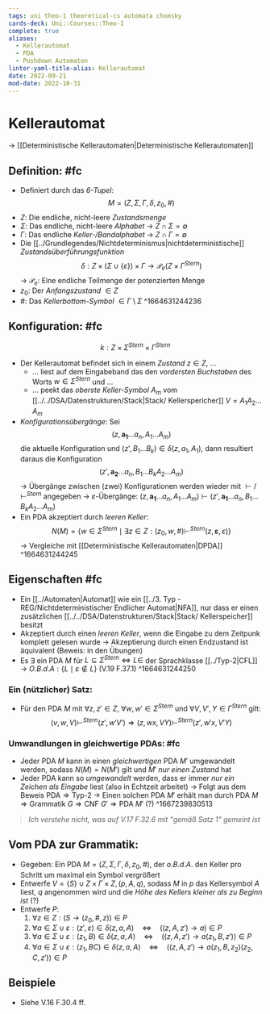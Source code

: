 ```yaml
---
tags: uni theo-1 theoretical-cs automata chomsky
cards-deck: Uni::Courses::Theo-I
complete: true
aliases:
  - Kellerautomat
  - PDA
  - Pushdown Automaton
linter-yaml-title-alias: Kellerautomat
date: 2022-09-21
mod-date: 2022-10-31
---
```


# Kellerautomat
-> [[Deterministische Kellerautomaten|Deterministische Kellerautomaten]]

## Definition: #fc
- Definiert durch das *6-Tupel*:
$$M=(Z,\Sigma,\Gamma,\delta,z_0,\#)$$
- $Z:$ Die endliche, nicht-leere *Zustandsmenge*
- $\Sigma:$ Das endliche, nicht-leere *Alphabet*
	-> $Z\cap\Sigma=\emptyset$
- $\Gamma:$ Das endliche *Keller-/Bandalphabet*
	-> $Z\cap\Gamma=\emptyset$
- Die [[../Grundlegendes/Nichtdeterminismus|nichtdeterministische]] *Zustandsüberführungsfunktion* $$\delta:Z\times(\Sigma\cup\{\varepsilon\})\times\Gamma\rightarrow\mathcal{P}_e(Z\times\Gamma^{Stern})$$
	-> $\mathcal{P}_e:$ Eine endliche Teilmenge der potenzierten Menge
- $z_0:$ Der *Anfangszustand* $\in Z$
- $\#:$ Das *Kellerbottom-Symbol* $\in\Gamma\setminus\Sigma$
^1664631244236

## Konfiguration: #fc
$$k:Z\times\Sigma^{Stern}\times\Gamma^{Stern}$$
- Der Kellerautomat befindet sich in einem *Zustand* $z\in Z,$ …
	- … liest auf dem Eingabeband das den *vordersten Buchstaben* des Worts $w\in\Sigma^{Stern}$ und …
	- … peekt das *oberste Keller-Symbol* $A_m$ vom [[../../DSA/Datenstrukturen/Stack|Stack/ Kellerspericher]] $V=A_1A_2\dots A_m$
- *Konfigurationsübergänge*: Sei $$(z,\textbf{a}_\textbf{1}\dots a_n,A_1\dots A_m)$$ die aktuelle Konfiguration und $(z',B_1\dots B_k)\in\delta(z,a_1,A_1),$ dann resultiert daraus die Konfiguration $$(z',\textbf{a}_\textbf{2}\dots a_n,B_1\dots B_kA_2\dots A_m)$$
	-> Übergänge zwischen (zwei) Konfigurationen werden wieder mit $\vdash/\vdash^{Stern}$ angegeben
	-> $\varepsilon$-Übergänge: $(z,\textbf{a}_\textbf{1}\dots a_n,A_1\dots A_m)\vdash(z',\textbf{a}_\textbf{1}\dots a_n,B_1\dots B_kA_2\dots A_m)$
- Ein PDA akzeptiert durch *leeren Keller*: $$N(M)=\{w\in\Sigma^{Stern}\mid\exists z\in Z:(z_0,w,\#)\vdash^{Stern}(z,\textbf{ε},\varepsilon)\}$$
	-> Vergleiche mit [[Deterministische Kellerautomaten|DPDA]]
^1664631244245

## Eigenschaften #fc
- Ein [[../Automaten|Automat]] wie ein [[../3. Typ - REG/Nichtdeterministischer Endlicher Automat|NFA]], nur dass er einen zusätzlichen [[../../DSA/Datenstrukturen/Stack|Stack/ Kellerspeicher]] besitzt
- Akzeptiert durch einen *leeren Keller*, wenn die Eingabe zu dem Zeitpunk komplett gelesen wurde
	-> Akzeptierung durch einen Endzustand ist äquivalent (Beweis: in den Übungen)
- Es $\exists$ ein PDA $M$ für $L\subseteq\Sigma^{Stern}\Leftrightarrow L\in$ der Sprachklasse [[../Typ-2|CFL]]
	-> $O.B.d.A:\{L\mid \varepsilon\notin L\}$ (V.19 F.37.1)
^1664631244250

### Ein (nützlicher) Satz:
- Für den PDA $M$ mit $\forall z,z'\in Z$, $\forall w,w'\in\Sigma^{Stern}$ und $\forall V,V',Y\in\Gamma^{Stern}$ gilt: $$(v,w,V)\vdash^{Stern}(z',w'V')\Rightarrow(z,wx,VY)\vdash^{Stern}(z',w'x,V'Y)$$

### Umwandlungen in gleichwertige PDAs: #fc
- Jeder PDA $M$ kann in einen *gleichwertigen* PDA $M'$ umgewandelt werden, sodass $N(M)=N(M')$ gilt und $M'$ *nur einen Zustand* hat
- Jeder PDA kann so *umgewandelt* werden, dass er immer *nur ein Zeichen als Eingabe* liest (also in Echtzeit arbeitet)
	-> Folgt aus dem Beweis $\text{PDA}\Rightarrow\text{Typ-2}$
	-> Einen solchen PDA $M'$ erhält man durch $\text{PDA }M\Rightarrow\text{Grammatik }G\Rightarrow\text{CNF }G'\Rightarrow\text{PDA }M'$ (?)
^1667239830513

> *Ich verstehe nicht, was auf V.17 F.32.6 mit "gemäß Satz 1" gemeint ist*

## Vom PDA zur Grammatik:
- Gegeben: Ein PDA $M=(Z,\Sigma,\Gamma,\delta,z_0,\#),$ der $o.B.d.A.$ den Keller pro Schritt um maximal ein Symbol vergrößert
- Entwerfe $V=\{S\}\cup Z\times\Gamma\times Z,(p,A,q),$ sodass $M$ in $p$ das Kellersymbol $A$ liest, $q$ angenommen wird und die *Höhe des Kellers kleiner als zu Beginn ist* (?)
- Entwerfe $P:$
	1. $\forall z\in Z:(S\rightarrow(z_0,\#,z))\in P$
	2. $\forall a\in\Sigma\cup\varepsilon:(z',\varepsilon)\in\delta(z,a,A)\quad\Leftrightarrow\quad((z,A,z')\rightarrow a)\in P$
	3. $\forall a\in\Sigma\cup\varepsilon:(z_1,B)\in\delta(z,a,A)\quad\Leftrightarrow\quad((z,A,z')\rightarrow a(z_1,B,z'))\in P$
	4. $\forall a\in\Sigma\cup\varepsilon:(z_1,BC)\in\delta(z,a,A)\quad\Leftrightarrow\quad((z,A,z')\rightarrow a(z_1,B,z_2)(z_2,C,z'))\in P$

## Beispiele
- Siehe V.16 F.30.4 ff.
